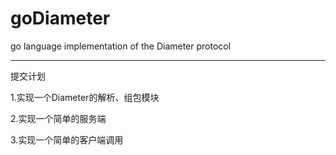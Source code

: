# goDiameter
go language implementation of the Diameter protocol

------

提交计划

1.实现一个Diameter的解析、组包模块

2.实现一个简单的服务端

3.实现一个简单的客户端调用